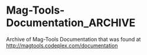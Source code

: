 # Mag-Tools-Documentation_ARCHIVE
Archive of Mag-Tools Documentation that was found at http://magtools.codeplex.com/documentation
